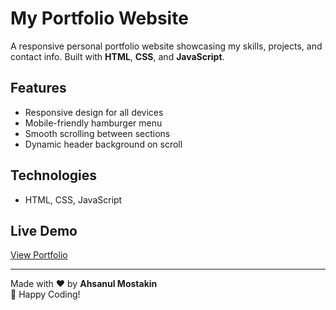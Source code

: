 # My Portfolio Website

A responsive personal portfolio website showcasing my skills, projects, and contact info. Built with **HTML**, **CSS**, and **JavaScript**.

## Features
- Responsive design for all devices
- Mobile-friendly hamburger menu
- Smooth scrolling between sections
- Dynamic header background on scroll

## Technologies
- HTML, CSS, JavaScript

## Live Demo
[View Portfolio](https://ahsanul-mostakin.github.io/portfolio-website/)

---

Made with ❤️ by **Ahsanul Mostakin**  
🎉 Happy Coding!
